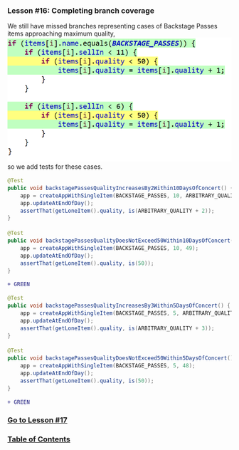 ### Lesson #16: Completing branch coverage
We still have missed branches representing cases of Backstage Passes items approaching maximum quality,  
![](https://github.com/d215steinberg/GildedRose-Java/blob/Lesson%2316/images/Coverage-Lesson%2316.png)  
so we add tests for these cases.
```java
@Test
public void backstagePassesQualityIncreasesBy2Within10DaysOfConcert() {
    app = createAppWithSingleItem(BACKSTAGE_PASSES, 10, ARBITRARY_QUALITY);
    app.updateAtEndOfDay();
    assertThat(getLoneItem().quality, is(ARBITRARY_QUALITY + 2));
}

@Test
public void backstagePassesQualityDoesNotExceed50Within10DaysOfConcert() {
    app = createAppWithSingleItem(BACKSTAGE_PASSES, 10, 49);
    app.updateAtEndOfDay();
    assertThat(getLoneItem().quality, is(50));
}
```
```diff
+ GREEN
```
```java
@Test
public void backstagePassesQualityIncreasesBy3Within5DaysOfConcert() {
    app = createAppWithSingleItem(BACKSTAGE_PASSES, 5, ARBITRARY_QUALITY);
    app.updateAtEndOfDay();
    assertThat(getLoneItem().quality, is(ARBITRARY_QUALITY + 3));
}

@Test
public void backstagePassesQualityDoesNotExceed50Within5DaysOfConcert() {
    app = createAppWithSingleItem(BACKSTAGE_PASSES, 5, 48);
    app.updateAtEndOfDay();
    assertThat(getLoneItem().quality, is(50));
}
```
```diff
+ GREEN
```
### [Go to Lesson #17](https://github.com/d215steinberg/GildedRose-Java/tree/Lesson%2317)
### [Table of Contents](https://github.com/d215steinberg/GildedRose-Java/blob/startPoint/Table%20of%20Contents.md)